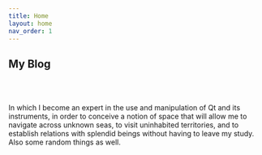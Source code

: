 ```yaml
---
title: Home
layout: home
nav_order: 1
---
```



## My Blog

<br /><br />

In which I become an expert in the use and manipulation of Qt and its instruments, in order to conceive a notion of space that will allow me to navigate across unknown seas, to visit uninhabited territories, and to establish relations with splendid beings without having to leave my study. Also some random things as well.
